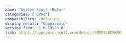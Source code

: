 ```yaml
---
name: "System Fonts (Beta)"
categories: ['prod']
compatibility: emulation
display_result: "Compatible"
version_from: "1.0.19120.0"
link: https://apps.microsoft.com/detail/9N5M7LRDMH8K
---
```

